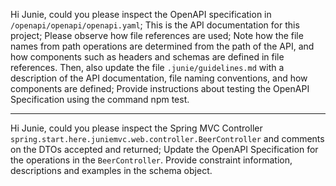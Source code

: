 Hi Junie, could you please inspect the OpenAPI specification in `/openapi/openapi/openapi.yaml`;
This is the API documentation for this project;
Please observe how file references are used;
Note how the file names from path operations are determined from the path of the API,
and how components such as headers and schemas are defined in file references.
Then, also update the file `.junie/guidelines.md` with a description of the API documentation,
file naming conventions, and how components are defined;
Provide instructions about testing the OpenAPI Specification using the command npm test.

--- 

Hi Junie, could you please inspect the Spring MVC Controller `spring.start.here.juniemvc.web.controller.BeerController` and comments on the DTOs accepted and returned;
Update the OpenAPI Specification for the operations in the `BeerController`.
Provide constraint information, descriptions and examples in the schema object.

